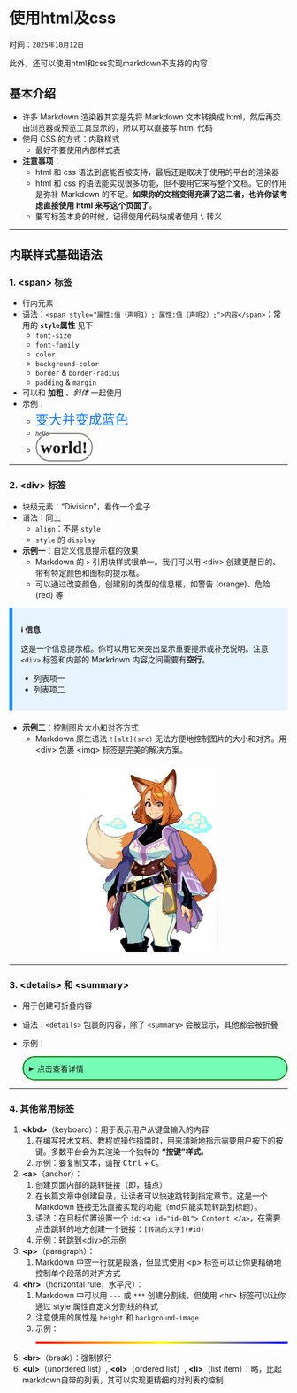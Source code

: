 # 使用html及css

时间：`2025年10月12日`

此外，还可以使用html和css实现markdown不支持的内容

## 基本介绍

- 许多 Markdown 渲染器其实是先将 Markdown 文本转换成 html，然后再交由浏览器或预览工具显示的，所以可以直接写 html 代码
- 使用 CSS 的方式：内联样式
  - 最好不要使用内部样式表
- **注意事项**：
  - html 和 css 语法到底能否被支持，最后还是取决于使用的平台的渲染器
  - html 和 css 的语法能实现很多功能，但不要用它来写整个文档。它的作用是弥补 Markdown 的不足。**如果你的文档变得充满了这二者，也许你该考虑直接使用 html 来写这个页面了**。
  - 要写标签本身的时候，记得使用代码块或者使用 `\` 转义

---

## 内联样式基础语法

### 1. \<span> 标签

- 行内元素
- 语法：`<span style="属性:值（声明1）; 属性:值（声明2）;">内容</span>`；常用的 **`style`属性** 见下
  - `font-size`
  - `font-family`
  - `color`
  - `background-color`
  - `border` & `border-radius`
  - `padding` & `margin`
- 可以和 **加粗** 、*斜体* 一起使用
- 示例：
  - <span style="font-size:24px; color:#0f78ff;">变大并变成蓝色</span>
  - <span style="font-size:12px; font-family:cambria;">*hello*</span>
  - <span style="font-size:30px; font-family:cambria; padding:7px; border:2.5px solid grey; border-radius: 30px;">**world!**</span>

---

### 2. \<div> 标签

- 块级元素：“Division”，看作一个盒子
- 语法：同上
  - `align`：不是 `style`
  - `style` 的 `display`
- **示例一**：自定义信息提示框的效果
  - Markdown 的 `>` 引用块样式很单一。我们可以用 \<div> 创建更醒目的、带有特定颜色和图标的提示框。
  - 可以通过改变颜色，创建别的类型的信息框，如警告 (orange)、危险 (red) 等

<div style="background-color: #e7f3fe; border-left: 6px solid #2196F3; padding: 15px; margin-bottom: 20px;">
  
  <a id="information"> **ℹ️ 信息** </a>
  
这是一个信息提示框。你可以用它来突出显示重要提示或补充说明。注意 `<div>` 标签和内部的 Markdown 内容之间需要有**空行**。
  
- 列表项一
- 列表项二
  
</div>

- **示例二**：控制图片大小和对齐方式
  - Markdown 原生语法 `![alt](src)` 无法方便地控制图片的大小和对齐。用 \<div> 包裹 \<img> 标签是完美的解决方案。

<div align="center" style="margin: 20px 0;">
  <img src="./images/5-1-Align_test.png" alt="Align_test" style="max-width: 50%; height: auto;">
</div>

---

### 3. \<details> 和 \<summary>

- 用于创建可折叠内容
- 语法：`<details>` 包裹的内容，除了 `<summary>` 会被显示，其他都会被折叠
- 示例：

    <details style="border:2px solid #0f7811; padding:10px; border-radius:25px; background-color:#0f78;">
        <summary>点击查看详情</summary>

        以下为折叠内容：

        style="border:2px solid #0f7811; padding:10px; border-radius:25px; background-color:#0f78;

    </details>

---

### 4. 其他常用标签

1. **\<kbd>**（keyboard）：用于表示用户从键盘输入的内容
   1. 在编写技术文档、教程或操作指南时，用来清晰地指示需要用户按下的按键。多数平台会为其渲染一个独特的 **“按键”样式**。
   2. 示例：要复制文本，请按 <kbd>Ctrl</kbd> + <kbd>C</kbd>。
2. **\<a>**（anchor）：
   1. 创建页面内部的跳转链接（即，锚点）
   2. 在长篇文章中创建目录，让读者可以快速跳转到指定章节。这是一个 Markdown 链接无法直接实现的功能（md只能实现转跳到标题）。
   3. 语法：在目标位置设置一个 `id`: `<a id="id-01"> Content </a>`，在需要点击跳转的地方创建一个链接：`[转跳的文字](#id)`
   4. 示例：转跳到[\<div>的示例](#information)
3. **\<p>**（paragraph）：
   1. Markdown 中空一行就是段落，但显式使用 \<p> 标签可以让你更精确地控制单个段落的对齐方式
4. **\<hr>**（horizontal rule，水平尺）：
   1. Markdown 中可以用 `---` 或 `***` 创建分割线，但使用 \<hr> 标签可以让你通过 style 属性自定义分割线的样式
   2. 注意使用的属性是 `height` 和 `background-image`
   3. 示例：<hr style="height: 5px; background-image: linear-gradient(to right, red, yellow, blue);">
5. **\<br>**（break）：强制换行
6. **\<ul>**（unordered list）, **\<ol>**（ordered list）, **\<li>**（list item）：略，比起markdown自带的列表，其可以实现更精细的对列表的控制

